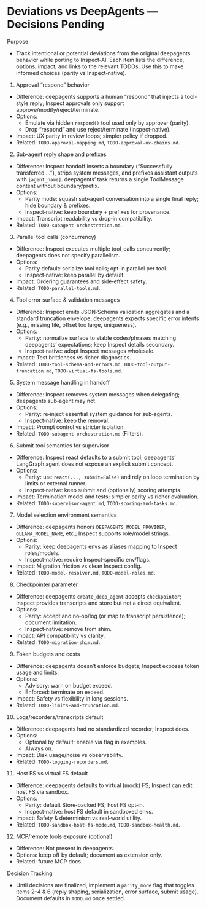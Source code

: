 # Deviations vs DeepAgents — Decisions Pending

Purpose
- Track intentional or potential deviations from the original deepagents behavior while porting to Inspect‑AI. Each item lists the difference, options, impact, and links to the relevant TODOs. Use this to make informed choices (parity vs Inspect‑native).

1) Approval “respond” behavior
- Difference: deepagents supports a human “respond” that injects a tool-style reply; Inspect approvals only support approve/modify/reject/terminate.
- Options:
  - Emulate via hidden `respond()` tool used only by approver (parity).
  - Drop “respond” and use reject/terminate (Inspect‑native).
- Impact: UX parity in review loops; simpler policy if dropped.
- Related: `TODO-approval-mapping.md`, `TODO-approval-ux-chains.md`.

2) Sub‑agent reply shape and prefixes
- Difference: Inspect handoff inserts a boundary (“Successfully transferred …”), strips system messages, and prefixes assistant outputs with `[agent_name]`. deepagents’ task returns a single ToolMessage content without boundary/prefix.
- Options:
  - Parity mode: squash sub‑agent conversation into a single final reply; hide boundary & prefixes.
  - Inspect‑native: keep boundary + prefixes for provenance.
- Impact: Transcript readability vs drop‑in compatibility.
- Related: `TODO-subagent-orchestration.md`.

3) Parallel tool calls (concurrency)
- Difference: Inspect executes multiple tool_calls concurrently; deepagents does not specify parallelism.
- Options:
  - Parity default: serialize tool calls; opt‑in parallel per tool.
  - Inspect‑native: keep parallel by default.
- Impact: Ordering guarantees and side‑effect safety.
- Related: `TODO-parallel-tools.md`.

4) Tool error surface & validation messages
- Difference: Inspect emits JSON‑Schema validation aggregates and a standard truncation envelope; deepagents expects specific error intents (e.g., missing file, offset too large, uniqueness).
- Options:
  - Parity: normalize surface to stable codes/phrases matching deepagents’ expectations; keep Inspect details secondary.
  - Inspect‑native: adopt Inspect messages wholesale.
- Impact: Test brittleness vs richer diagnostics.
- Related: `TODO-tool-schema-and-errors.md`, `TODO-tool-output-truncation.md`, `TODO-virtual-fs-tools.md`.

5) System message handling in handoff
- Difference: Inspect removes system messages when delegating; deepagents sub‑agent may not.
- Options:
  - Parity: re‑inject essential system guidance for sub‑agents.
  - Inspect‑native: keep the removal.
- Impact: Prompt control vs stricter isolation.
- Related: `TODO-subagent-orchestration.md` (Filters).

6) Submit tool semantics for supervisor
- Difference: Inspect react defaults to a submit tool; deepagents’ LangGraph agent does not expose an explicit submit concept.
- Options:
  - Parity: use `react(..., submit=False)` and rely on loop termination by limits or external runner.
  - Inspect‑native: keep submit and (optionally) scoring attempts.
- Impact: Termination model and tests; simpler parity vs richer evaluation.
- Related: `TODO-supervisor-agent.md`, `TODO-scoring-and-tasks.md`.

7) Model selection environment semantics
- Difference: deepagents honors `DEEPAGENTS_MODEL_PROVIDER`, `OLLAMA_MODEL_NAME`, etc.; Inspect supports role/model strings.
- Options:
  - Parity: keep deepagents envs as aliases mapping to Inspect roles/models.
  - Inspect‑native: require Inspect‑specific env/flags.
- Impact: Migration friction vs clean Inspect config.
- Related: `TODO-model-resolver.md`, `TODO-model-roles.md`.

8) Checkpointer parameter
- Difference: deepagents `create_deep_agent` accepts `checkpointer`; Inspect provides transcripts and store but not a direct equivalent.
- Options:
  - Parity: accept and no‑op/log (or map to transcript persistence); document limitation.
  - Inspect‑native: remove from shim.
- Impact: API compatibility vs clarity.
- Related: `TODO-migration-shim.md`.

9) Token budgets and costs
- Difference: deepagents doesn’t enforce budgets; Inspect exposes token usage and limits.
- Options:
  - Advisory: warn on budget exceed.
  - Enforced: terminate on exceed.
- Impact: Safety vs flexibility in long sessions.
- Related: `TODO-limits-and-truncation.md`.

10) Logs/recorders/transcripts default
- Difference: deepagents had no standardized recorder; Inspect does.
- Options:
  - Optional by default; enable via flag in examples.
  - Always on.
- Impact: Disk usage/noise vs observability.
- Related: `TODO-logging-recorders.md`.

11) Host FS vs virtual FS default
- Difference: deepagents defaults to virtual (mock) FS; Inspect can edit host FS via sandbox.
- Options:
  - Parity: default Store‑backed FS; host FS opt‑in.
  - Inspect‑native: host FS default in sandboxed envs.
- Impact: Safety & determinism vs real‑world utility.
- Related: `TODO-sandbox-host-fs-mode.md`, `TODO-sandbox-health.md`.

12) MCP/remote tools exposure (optional)
- Difference: Not present in deepagents.
- Options: keep off by default; document as extension only.
- Related: future MCP docs.

Decision Tracking
- Until decisions are finalized, implement a `parity_mode` flag that toggles items 2–4 & 6 (reply shaping, serialization, error surface, submit usage). Document defaults in `TODO.md` once settled.

